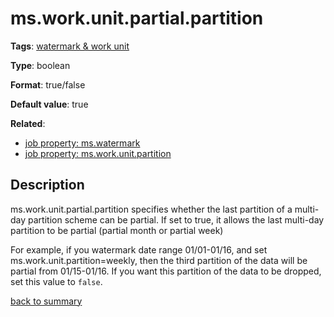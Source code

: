 # ms.work.unit.partial.partition

**Tags**: [watermark & work unit](categories.md#watermark-work-unit-properties)

**Type**: boolean

**Format**: true/false

**Default value**: true

**Related**: 
- [job property: ms.watermark](ms.watermark.md)
- [job property: ms.work.unit.partition](ms.work.unit.partition.md)

## Description

ms.work.unit.partial.partition specifies whether the last partition of a multi-day partition scheme can be partial.
If set to true, it allows the last multi-day partition to be partial (partial month or partial week)

For example, if you watermark date range 01/01-01/16, and set ms.work.unit.partition=weekly, 
then the third partition of the data will be partial from 01/15-01/16. If you want this 
partition of the data to be dropped, set this value to `false`.

[back to summary](summary.md)